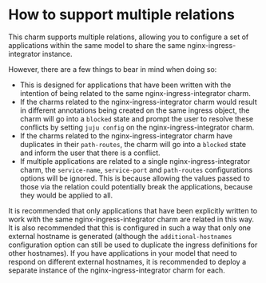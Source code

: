 # How to support multiple relations

This charm supports multiple relations, allowing you to configure a set of applications within the same model to share the same nginx-ingress-integrator instance. 

However, there are a few things to bear in mind when doing so:

* This is designed for applications that have been written with the intention of being related to the same nginx-ingress-integrator charm.
* If the charms related to the nginx-ingress-integrator charm would result in different annotations being created on the same ingress object, the charm will go into a `blocked` state and prompt the user to resolve these conflicts by setting `juju config` on the nginx-ingress-integrator charm.
* If the charms related to the nginx-ingress-integrator charm have duplicates in their `path-routes`, the charm will go into a `blocked` state and inform the user that there is a conflict.
* If multiple applications are related to a single nginx-ingress-integrator charm, the `service-name`, `service-port` and `path-routes` configurations options will be ignored. This is because allowing the values passed to those via the relation could potentially break the applications, because they would be applied to all.

It is recommended that only applications that have been explicitly written to work with the same nginx-ingress-integrator charm are related in this way. It is also recommended that this is configured in such a way that only one external hostname is generated (although the `additional-hostnames` configuration option can still be used to duplicate the ingress definitions for other hostnames). If you have applications in your model that need to respond on different external hostnames, it is recommended to deploy a separate instance of the nginx-ingress-integrator charm for each.